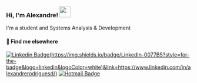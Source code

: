 ### Hi, I'm Alexandre! <img src="https://media.giphy.com/media/hvRJCLFzcasrR4ia7z/giphy.gif" width="30" >

I'm a student and Systems Analysis & Development

#### 💬 Find me elsewhere


[![Linkedin Badge]([[https://img.shields.io/badge/-Linkedin-blue?style=flat-square&logo=Linkedin&logoColor=white&link=https://img.shields.io/badge/LinkedIn-0077B5?style=for-the-badge&logo=linkedin&logoColor=white)(https://img.shields.io/badge/LinkedIn-0077B5?style=for-the-badge&logo=linkedin&logoColor=white)&link=https://www.linkedin.com/in/alexandrerodriguesd/)](https://www.linkedin.com/in/alexandrerodriguesd/) 
[![Hotmail Badge](https://img.shields.io/badge/Microsoft_Outlook-0078D4?style=for-the-badge&logo=microsoft-outlook&logoColor=white&link=//=mailto:alexandreix@hotmail.com)](mailto:alexandreix@hotmail.com)


<!--
**alexandreix/alexandreix** is a ✨ _special_ ✨ repository because its `README.md` (this file) appears on your GitHub profile.

Here are some ideas to get you started:

- 🔭 I’m currently working on ...
- 🌱 I’m currently learning ...
- 👯 I’m looking to collaborate on ...
- 🤔 I’m looking for help with ...
- 💬 Ask me about ...
- 📫 How to reach me: ...
- 😄 Pronouns: ...
- ⚡ Fun fact: ...
-->
